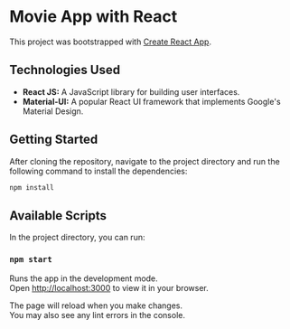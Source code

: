 # Movie App with React

This project was bootstrapped with [Create React App](https://github.com/facebook/create-react-app).

## Technologies Used

- **React JS:** A JavaScript library for building user interfaces.
- **Material-UI:** A popular React UI framework that implements Google's Material Design.

## Getting Started

After cloning the repository, navigate to the project directory and run the following command to install the dependencies:

```bash
npm install
```

## Available Scripts

In the project directory, you can run:
### `npm start`

Runs the app in the development mode.\
Open [http://localhost:3000](http://localhost:3000) to view it in your browser.

The page will reload when you make changes.\
You may also see any lint errors in the console.
